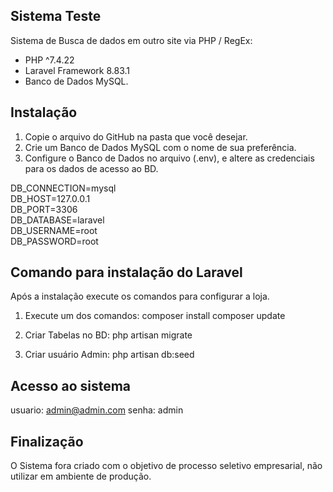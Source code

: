 ## Sistema Teste

Sistema de Busca de dados em outro site via PHP / RegEx:

-   PHP ^7.4.22
-   Laravel Framework 8.83.1
-   Banco de Dados MySQL.

## Instalação

1. Copie o arquivo do GitHub na pasta que você desejar.
2. Crie um Banco de Dados MySQL com o nome de sua preferência.
3. Configure o Banco de Dados no arquivo (.env), e altere as credenciais para os dados de acesso ao BD.

<p>DB_CONNECTION=mysql<br/>
DB_HOST=127.0.0.1<br/>
DB_PORT=3306<br/>
DB_DATABASE=laravel<br/>
DB_USERNAME=root<br/>
DB_PASSWORD=root<p>

## Comando para instalação do Laravel

Após a instalação execute os comandos para configurar a loja.

1. Execute um dos comandos:
   composer install
   composer update

2. Criar Tabelas no BD:
   php artisan migrate

3. Criar usuário Admin:
   php artisan db:seed

## Acesso ao sistema

usuario: admin@admin.com
senha: admin

## Finalização

O Sistema fora criado com o objetivo de processo seletivo empresarial, não utilizar em
ambiente de produção.
